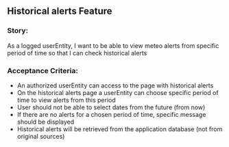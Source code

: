 ## Historical alerts Feature

### Story:
As a logged userEntity, I want to be able to view meteo alerts from specific period of time so that I can check historical alerts

### Acceptance Criteria:

- An authorized userEntity can access to the page with historical alerts
- On the historical alerts page a userEntity can choose specific period of time to view alerts from this period
- User should not be able to select dates from the future (from now) 
- If there are no alerts for a chosen period of time, specific message should be displayed
- Historical alerts will be retrieved from the application database (not from original sources)
